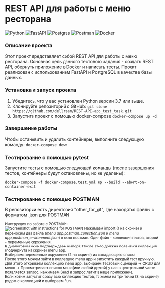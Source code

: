 # REST API для работы с меню ресторана
![Python](https://img.shields.io/badge/python-3670A0?style=for-the-badge&logo=python&logoColor=ffdd54)
![FastAPI](https://img.shields.io/badge/FastAPI-005571?style=for-the-badge&logo=fastapi)
![Postgres](https://img.shields.io/badge/postgres-%23316192.svg?style=for-the-badge&logo=postgresql&logoColor=white)
![Postman](https://img.shields.io/badge/Postman-FF6C37?style=for-the-badge&logo=postman&logoColor=white)
![Docker](https://img.shields.io/badge/docker-%230db7ed.svg?style=for-the-badge&logo=docker&logoColor=white)

### Описание проекта

Этот проект представляет собой REST API для работы с меню ресторана.
Основная цель данного тестового задания - создать REST API, обернуть приложение в Docker и написать тесты.
Проект реализован с использованием FastAPI и PostgreSQL в качестве базы данных.

### Установка и запуск проекта

1. Убедитесь, что у вас установлен Python версии 3.7 или выше.
2. Клонируйте репозиторий с GitHub: `git clone https://github.com/dellream/REST-API-app_test_task.git`
3. Запустите проект с помощью docker-compose `docker-compose up -d`

### Завершение работы
Чтобы остановить и удалить контейнеры, выполните следующую команду: `docker-compose down`

### Тестирование с помощью pytest

Запустите тесты с помощью следующей команды (после завершения тестов, контейнеры будут остановлены, но не удалены): 
```
docker-compose -f docker-compose.test.yml up --build --abort-on-container-exit
```

### Тестирование с помощью POSTMAN

В репозитории есть директория "other_for_git", где находятся файлы с форматом .json для POSTMAN

<sub>Инструкция по работе с POSTMAN:<br>
![Screenshot with instructions for POSTMAN](https://zenclass-files-hot-01.storage.yandexcloud.net/0873bcaa-7dd7-47c5-a5e7-332f1a61a56f.png)
Нажимаем import (1 на скрине) и переносим два файла (*menu app.postman_collection.json* и *menu app.postman_environment.json*) в окно постман. Один файл - коллекция тестов, второй - переменные окружения.<br> 
В диалоговом окне подтверждаем импорт. После этого должна появиться коллекция (подчернута на скрине) menu app.<br>
Выбираем переменные окружения (2 на скрине) из выпадающего списка<br>
После этого можем зайти в коллекцию menu app и запустить каждый тест вручную. Для этого открываем коллекцию menu app, выбираем Тестовый сценарий -> CRUD для меню -> Просматривает список меню(или любой другой) у нас в центральной части появляется запрос, нажимаем Send и запрос летит в наше приложение.<br>
Если хотим запустит сразу всю коллекцию тестов, то жмем на три точки (3 на скрине) рядом с коллекцией и выбираем Run.</sub>
